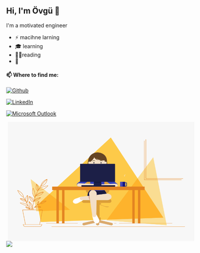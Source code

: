 ## Hi, I'm Övgü 👋

I'm a motivated engineer
- ⚡️ macihne larning
- 🎓 learning
- 👨‍💻reading
- 🎯


#### 📫 Where to find me:
<p><a href="https://github.com/ovgutunc" target="_blank"><img alt="Github" src="https://img.shields.io/badge/GitHub-%2312100E.svg?&style=for-the-badge&logo=Github&logoColor=white" /></a> 

<a href="https://www.linkedin.com/in/ovgutunc/" target="_blank"><img alt="LinkedIn" src="https://img.shields.io/badge/linkedin-%230077B5.svg?&style=for-the-badge&logo=linkedin&logoColor=white" /></a>

[![Microsoft Outlook](https://img.shields.io/badge/Microsoft_Outlook-0078D4?style=for-the-badge&logo=microsoft-outlook&logoColor=white)](mailto:ovgu.tunc@outlok.com) 
  
</p>






<!-- About section -->


<!-- code gif-->
<img align="right" alt="GIF" src="./code.gif" width="500" height="320" />


<!--
**ovgutunc/ovgutunc** is a ✨ _special_ ✨ repository because its `README.md` (this file) appears on your GitHub profile.

Here are some ideas to get you started:

- 🔭 I’m currently working on ...
- 🌱 I’m currently learning ...
- 👯 I’m looking to collaborate on ...
- 🤔 I’m looking for help with ...
- 💬 Ask me about ...
- 📫 How to reach me: ...
- 😄 Pronouns: ...
- ⚡ Fun fact: ...
-->


<img src="https://img.shields.io/badge/LinkedIn-0077B5?style=for-the-badge&logo=linkedin&logoColor=white" />

